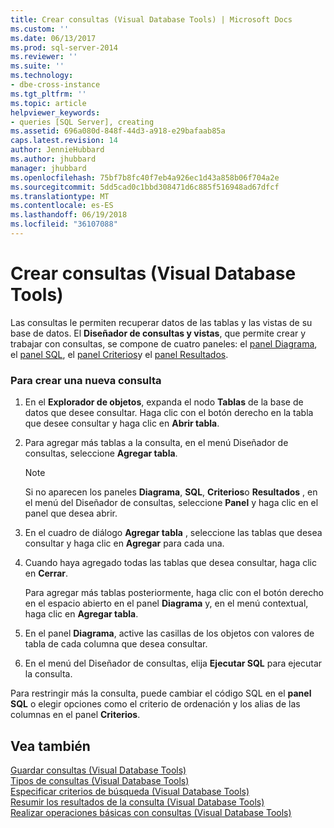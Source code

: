 ```yaml
---
title: Crear consultas (Visual Database Tools) | Microsoft Docs
ms.custom: ''
ms.date: 06/13/2017
ms.prod: sql-server-2014
ms.reviewer: ''
ms.suite: ''
ms.technology:
- dbe-cross-instance
ms.tgt_pltfrm: ''
ms.topic: article
helpviewer_keywords:
- queries [SQL Server], creating
ms.assetid: 696a080d-848f-44d3-a918-e29bafaab85a
caps.latest.revision: 14
author: JennieHubbard
ms.author: jhubbard
manager: jhubbard
ms.openlocfilehash: 75bf7b8fc40f7eb4a926ec1d43a858b06f704a2e
ms.sourcegitcommit: 5dd5cad0c1bbd308471d6c885f516948ad67dfcf
ms.translationtype: MT
ms.contentlocale: es-ES
ms.lasthandoff: 06/19/2018
ms.locfileid: "36107088"
---
```

# <a name="create-queries-visual-database-tools"></a>Crear consultas (Visual Database Tools)
  Las consultas le permiten recuperar datos de las tablas y las vistas de su base de datos. El **Diseñador de consultas y vistas**, que permite crear y trabajar con consultas, se compone de cuatro paneles: el [panel Diagrama](visual-database-tools.md), el [panel SQL](sql-pane-visual-database-tools.md), el [panel Criterios](criteria-pane-visual-database-tools.md)y el [panel Resultados](results-pane-visual-database-tools.md).  
  
### <a name="to-create-a-new-query"></a>Para crear una nueva consulta  
  
1.  En el **Explorador de objetos**, expanda el nodo **Tablas** de la base de datos que desee consultar. Haga clic con el botón derecho en la tabla que desee consultar y haga clic en **Abrir tabla**.  
  
2.  Para agregar más tablas a la consulta, en el menú Diseñador de consultas, seleccione **Agregar tabla**.  
  
    > [!NOTE]  
    >  Si no aparecen los paneles **Diagrama**, **SQL**, **Criterios**o **Resultados** , en el menú del Diseñador de consultas, seleccione **Panel** y haga clic en el panel que desea abrir.  
  
3.  En el cuadro de diálogo **Agregar tabla** , seleccione las tablas que desea consultar y haga clic en **Agregar** para cada una.  
  
4.  Cuando haya agregado todas las tablas que desea consultar, haga clic en **Cerrar**.  
  
     Para agregar más tablas posteriormente, haga clic con el botón derecho en el espacio abierto en el panel **Diagrama** y, en el menú contextual, haga clic en **Agregar tabla**.  
  
5.  En el panel **Diagrama**, active las casillas de los objetos con valores de tabla de cada columna que desea consultar.  
  
6.  En el menú del Diseñador de consultas, elija **Ejecutar SQL** para ejecutar la consulta.  
  
 Para restringir más la consulta, puede cambiar el código SQL en el **panel SQL** o elegir opciones como el criterio de ordenación y los alias de las columnas en el panel **Criterios**.  
  
## <a name="see-also"></a>Vea también  
 [Guardar consultas &#40;Visual Database Tools&#41;](save-queries-visual-database-tools.md)   
 [Tipos de consultas &#40;Visual Database Tools&#41;](types-of-queries-visual-database-tools.md)   
 [Especificar criterios de búsqueda &#40;Visual Database Tools&#41;](specify-search-criteria-visual-database-tools.md)   
 [Resumir los resultados de la consulta &#40;Visual Database Tools&#41;](summarize-query-results-visual-database-tools.md)   
 [Realizar operaciones básicas con consultas (Visual Database Tools)](perform-basic-operations-with-queries-visual-database-tools.md)  
  
  